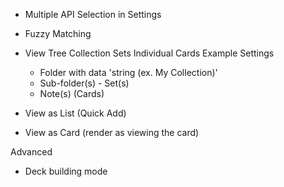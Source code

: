 - Multiple API Selection in Settings
- Fuzzy Matching
- View Tree
	Collection
	Sets
	Individual Cards
Example
Settings 
	- Folder with data 'string (ex. My Collection)'
	- Sub-folder(s) - Set(s) 
	- Note(s) (Cards)

- View as List (Quick Add)
- View as Card (render as viewing the card)




Advanced

- Deck building mode

